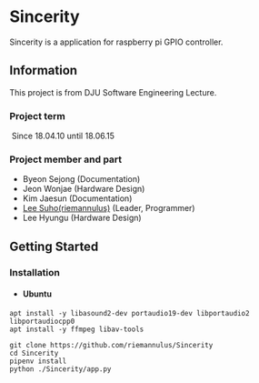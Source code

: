 # Sincerity

Sincerity is a application for raspberry pi GPIO controller.

## Information

This project is from DJU Software Engineering Lecture.

### Project term

​	Since 18.04.10 until 18.06.15

### Project member and part

- Byeon Sejong (Documentation)
- Jeon Wonjae (Hardware Design)
- Kim Jaesun (Documentation)
- [Lee Suho(riemannulus)](https://github.com/riemannulus) (Leader, Programmer)
- Lee Hyungu (Hardware Design)

## Getting Started

### Installation

- #### Ubuntu

```	shell
apt install -y libasound2-dev portaudio19-dev libportaudio2 libportaudiocpp0 
apt install -y ffmpeg libav-tools

git clone https://github.com/riemannulus/Sincerity
cd Sincerity
pipenv install
python ./Sincerity/app.py
```



